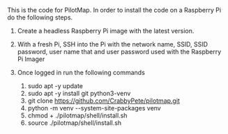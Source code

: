 This is the code for PilotMap. In order to install the code on a Raspberry Pi do the following
steps.

1. Create a headless Raspberry Pi image with the latest version. 

2. With a fresh Pi, SSH into the Pi with the network name, SSID, SSID password, user name that and user password used with the Raspberry  Pi Imager
3. Once logged in run the following commands
   1. sudo apt -y update
   2. sudo apt -y install git python3-venv
   3. git clone https://github.com/CrabbyPete/pilotmap.git
   4. python -m venv --system-site-packages venv
   5. chmod + ./pilotmap/shell/install.sh
   6. source ./pilotmap/shell/install.sh 

